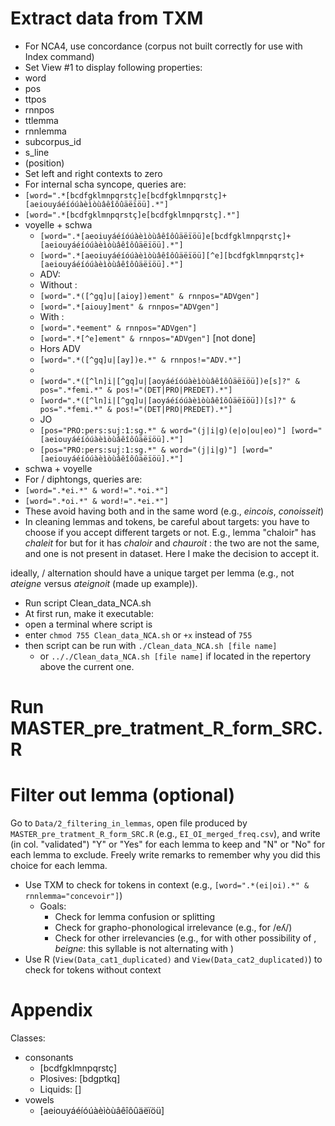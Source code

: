 # Extract data from TXM
- For NCA4, use concordance (corpus not built correctly for use with Index command)
- Set View \#1 to display following properties:
 - word
 - pos
 - ttpos
 - rnnpos
 - ttlemma
 - rnnlemma
 - subcorpus_id
 - s_line
 - (position)
- Set left and right contexts to zero
- For internal scha syncope, queries are:
 - ```[word=".*[bcdfgklmnpqrstç]e[bcdfgklmnpqrstç]+[aeiouyáéíóúàèìòùâêîôûäëïöü].*"]```
 - ```[word=".*[bcdfgklmnpqrstç]e[bcdfgklmnpqrstç].*"]```
 - voyelle + schwa
 	- ```[word=".*[aeoiuyáéíóúàèìòùâêîôûäëïöü]e[bcdfgklmnpqrstç]+[aeiouyáéíóúàèìòùâêîôûäëïöü].*"]```
	- ```[word=".*[aeoiuyáéíóúàèìòùâêîôûäëïöü][^e][bcdfgklmnpqrstç]+[aeiouyáéíóúàèìòùâêîôûäëïöü].*"]```
	- ADV:
	 - Without <ee>:
	  - ```[word=".*([^gq]u|[aioy])ement" & rnnpos="ADVgen"]```
	  - ```[word=".*[aiouy]ment" & rnnpos="ADVgen"]```
	 - With <ee>:
	  - ```[word=".*eement" & rnnpos="ADVgen"]```
	  - ```[word=".*[^e]ement" & rnnpos="ADVgen"]``` [not done]
	- Hors ADV
	 - ```[word=".*([^gq]u|[ay])e.*" & rnnpos!="ADV.*"]```
	-
	 - ```[word=".*([^ln]i|[^gq]u|[aoyáéíóúàèìòùâêîôûäëïöü])e[s]?" & pos=".*femi.*" & pos!="(DET|PRO|PREDET).*"]```
	 - ```[word=".*([^ln]i|[^gq]u|[aoyáéíóúàèìòùâêîôûäëïöü])[s]?" & pos=".*femi.*" & pos!="(DET|PRO|PREDET).*"]```
	- JO
	 - ```[pos="PRO:pers:suj:1:sg.*" & word="(j|i|g)(e|o|ou|eo)"] [word="[aeiouyáéíóúàèìòùâêîôûäëïöü].*"]```
	 - ```[pos="PRO:pers:suj:1:sg.*" & word="(j|i|g)"] [word="[aeiouyáéíóúàèìòùâêîôûäëïöü].*"]```
 - schwa + voyelle
- For <ei>/<oi> diphtongs, queries are:
 - ```[word=".*ei.*" & word!=".*oi.*"]```
 - ```[word=".*oi.*" & word!=".*ei.*"]```
 - These avoid having both <ei> and <oi> in the same word (e.g., _eincois_, _conoisseit_)
 - In cleaning lemmas and tokens, be careful about targets: you have to choose if you accept different targets or not. E.g., lemma "chaloir" has _chaleit_ for <ei> but for <oi> it has _chaloir_ and _chauroit_ : the two <oi> are not the same, and one is not present in <ei> dataset. Here I make the decision to accept it.

 ideally, <ei>/<oi> alternation should have a unique target per lemma (e.g., not _ateigne_ versus _ateignoit_ (made up example)).

- Run script Clean_data_NCA.sh
 - At first run, make it executable:
  - open a terminal where script is
  - enter ```chmod 755 Clean_data_NCA.sh``` or ```+x``` instead of ```755```
  - then script can be run with ```./Clean_data_NCA.sh [file name]```
  	- or ```.././Clean_data_NCA.sh [file name]``` if located in the repertory above the current one.

# Run MASTER_pre_tratment_R_form_SRC.R

# Filter out lemma (optional)
Go to ```Data/2_filtering_in_lemmas```, open file produced by ```MASTER_pre_tratment_R_form_SRC.R``` (e.g., ```EI_OI_merged_freq.csv```), and write (in col. "validated") "Y" or "Yes" for each lemma to keep and "N" or "No" for each lemma to exclude. Freely write remarks to remember why you did this choice for each lemma.
- Use TXM to check for tokens in context (e.g., ```[word=".*(ei|oi).*" & rnnlemma="concevoir"]```)
	- Goals:
		- Check for lemma confusion or splitting
		- Check for grapho-phonological irrelevance (e.g., <eil> for /eʎ/)
		- Check for other irrelevancies (e.g., <ei> for <ai> with other possibility of <oi>, _beigne_: this syllable is not alternating with <oi>)
- Use R (```View(Data_cat1_duplicated)``` and ```View(Data_cat2_duplicated)```) to check for tokens without context

# Appendix
Classes:
- consonants
	- [bcdfgklmnpqrstç]
	- Plosives: [bdgptkq]
	- Liquids: []
- vowels
	- [aeiouyáéíóúàèìòùâêîôûäëïöü]

